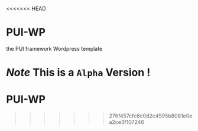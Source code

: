 <<<<<<< HEAD
# PUI-WP
the PUI framework Wordpress template

*Note* This is a `Alpha` Version !
=======
# PUI-WP
>>>>>>> 276f457cfc6c0d2c4595b8081e0ea2ce3f107246
